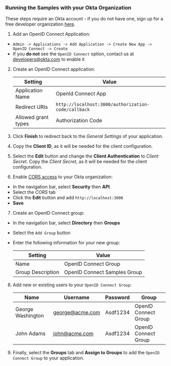 ### Running the Samples with your Okta Organization
These steps require an Okta account - if you do not have one, sign up for a free developer organization [here](https://www.okta.com/developer/signup/).

1. Add an OpenID Connect Application:
  - `Admin -> Applications -> Add Application -> Create New App -> OpenID Connect -> Create`
  - If you **do not** see the `OpenID Connect` option, contact us at [developers@okta.com](mailto:developers@okta.com) to enable it
2. Create an OpenID Connect application:

    | Setting             | Value                                               |
    | ------------------- | --------------------------------------------------- |
    | Application Name    | OpenId Connect App                                  |
    | Redirect URIs       | `http://localhost:3000/authorization-code/callback` |
    | Allowed grant types | Authorization Code                                  |
3. Click **Finish** to redirect back to the *General Settings* of your application.
4. Copy the **Client ID**, as it will be needed for the client configuration.
5. Select the **Edit** button and change the **Client Authentication** to *Client Secret*. Copy the *Client Secret*, as it will be needed for the client configuration.
6. Enable [CORS access](http://developer.okta.com/docs/api/getting_started/enabling_cors.html) to your Okta organization:
  - In the navigation bar, select **Security** then **API**.
  - Select the *CORS* tab
  - Click the **Edit** button and add `http://localhost:3000`
  - **Save**
7. Create an OpenID Connect group:
  - In the navigation bar, select **Directory** then **Groups**
  - Select the `Add Group` button
  - Enter the following information for your new group:
  
    | Setting           | Value                        | 
    | ----------------- | ---------------------------- |
    | Name              | OpenID Connect Group         |
    | Group Description | OpenID Connect Samples Group |
    
8. Add new or existing users to your `OpenID Connect Group`:

    | Name              | Username        | Password | Group                 |
    | ----------------- | --------------- | -------- | --------------------- |
    | George Washington | george@acme.com | Asdf1234 | OpenID Connect Group  |
    | John Adams        | john@acme.com   | Asdf1234 | OpenID Connect Group  |

9. Finally, select the **Groups** tab and **Assign to Groups** to add the `OpenID Connect Group` to your application.

